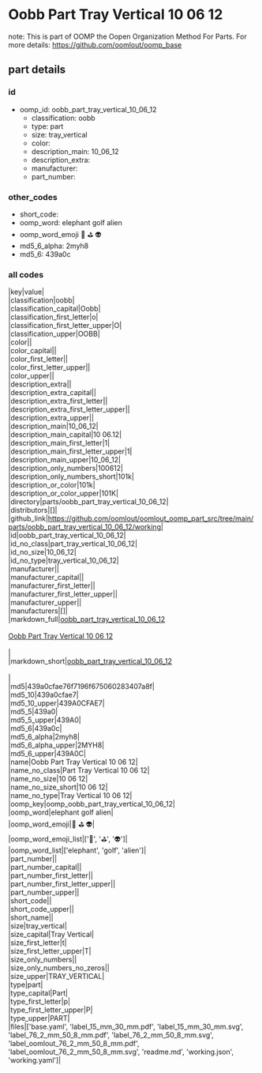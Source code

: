 # Oobb Part Tray Vertical 10 06 12  

note: This is part of OOMP the Oopen Organization Method For Parts. For more details: https://github.com/oomlout/oomp_base

##  part details





### id
* oomp_id: oobb_part_tray_vertical_10_06_12
  * classification: oobb
  * type: part
  * size: tray_vertical
  * color: 
  * description_main: 10_06_12
  * description_extra: 
  * manufacturer: 
  * part_number: 

### other_codes
* short_code: 
* oomp_word: elephant golf alien
* oomp_word_emoji :elephant: :golf: :alien:
* md5_6_alpha: 2myh8
* md5_6: 439a0c

### all codes 
|key|value|  
|classification|oobb|  
|classification_capital|Oobb|  
|classification_first_letter|o|  
|classification_first_letter_upper|O|  
|classification_upper|OOBB|  
|color||  
|color_capital||  
|color_first_letter||  
|color_first_letter_upper||  
|color_upper||  
|description_extra||  
|description_extra_capital||  
|description_extra_first_letter||  
|description_extra_first_letter_upper||  
|description_extra_upper||  
|description_main|10_06_12|  
|description_main_capital|10 06.12|  
|description_main_first_letter|1|  
|description_main_first_letter_upper|1|  
|description_main_upper|10_06_12|  
|description_only_numbers|100612|  
|description_only_numbers_short|101k|  
|description_or_color|101k|  
|description_or_color_upper|101K|  
|directory|parts/oobb_part_tray_vertical_10_06_12|  
|distributors|[]|  
|github_link|https://github.com/oomlout/oomlout_oomp_part_src/tree/main/parts/oobb_part_tray_vertical_10_06_12/working|  
|id|oobb_part_tray_vertical_10_06_12|  
|id_no_class|part_tray_vertical_10_06_12|  
|id_no_size|10_06_12|  
|id_no_type|tray_vertical_10_06_12|  
|manufacturer||  
|manufacturer_capital||  
|manufacturer_first_letter||  
|manufacturer_first_letter_upper||  
|manufacturer_upper||  
|manufacturers|[]|  
|markdown_full|[oobb_part_tray_vertical_10_06_12](https://github.com/oomlout/oomlout_oomp_part_src/tree/main/parts/oobb_part_tray_vertical_10_06_12/working)<br>[](https://github.com/oomlout/oomlout_oomp_part_src/tree/main/parts/oobb_part_tray_vertical_10_06_12/working)<br>[Oobb Part Tray Vertical 10 06 12](https://github.com/oomlout/oomlout_oomp_part_src/tree/main/parts/oobb_part_tray_vertical_10_06_12/working)<br><br>|  
|markdown_short|[oobb_part_tray_vertical_10_06_12](https://github.com/oomlout/oomlout_oomp_part_src/tree/main/parts/oobb_part_tray_vertical_10_06_12/working)<br><br>|  
|md5|439a0cfae76f7196f675060283407a8f|  
|md5_10|439a0cfae7|  
|md5_10_upper|439A0CFAE7|  
|md5_5|439a0|  
|md5_5_upper|439A0|  
|md5_6|439a0c|  
|md5_6_alpha|2myh8|  
|md5_6_alpha_upper|2MYH8|  
|md5_6_upper|439A0C|  
|name|Oobb Part Tray Vertical 10 06 12|  
|name_no_class|Part Tray Vertical 10 06 12|  
|name_no_size|10 06 12|  
|name_no_size_short|10 06 12|  
|name_no_type|Tray Vertical 10 06 12|  
|oomp_key|oomp_oobb_part_tray_vertical_10_06_12|  
|oomp_word|elephant golf alien|  
|oomp_word_emoji|:elephant: :golf: :alien:|  
|oomp_word_emoji_list|[':elephant:', ':golf:', ':alien:']|  
|oomp_word_list|['elephant', 'golf', 'alien']|  
|part_number||  
|part_number_capital||  
|part_number_first_letter||  
|part_number_first_letter_upper||  
|part_number_upper||  
|short_code||  
|short_code_upper||  
|short_name||  
|size|tray_vertical|  
|size_capital|Tray Vertical|  
|size_first_letter|t|  
|size_first_letter_upper|T|  
|size_only_numbers||  
|size_only_numbers_no_zeros||  
|size_upper|TRAY_VERTICAL|  
|type|part|  
|type_capital|Part|  
|type_first_letter|p|  
|type_first_letter_upper|P|  
|type_upper|PART|  
|files|['base.yaml', 'label_15_mm_30_mm.pdf', 'label_15_mm_30_mm.svg', 'label_76_2_mm_50_8_mm.pdf', 'label_76_2_mm_50_8_mm.svg', 'label_oomlout_76_2_mm_50_8_mm.pdf', 'label_oomlout_76_2_mm_50_8_mm.svg', 'readme.md', 'working.json', 'working.yaml']|  

